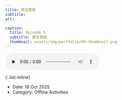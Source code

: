 ```yaml
---
title: 原生家庭
subtitle: 
alt: 

caption:
  title: Episode 5
  subtitle: 原生家庭
  thumbnail: assets/img/portfolio/05-thumbnail.png
---
```


<audio src="assets/audio/portfolio/王菲-世界赠予我的.mp3" preload="none" controls loop></audio>

<!-- <div style="text-align: center;">
  <img src="assets/img/portfolio/.jpg" alt="" style="max-width: 80%; height: auto;">
</div>



<div style="text-align: center;">
  <img src="assets/img/portfolio/.jpg" alt="" style="max-width: 80%; height: auto;">
</div>


<div style="text-align: center;">
  <img src="assets/img/portfolio/.jpg" alt="" style="max-width: 80%; height: auto;">
</div> -->


{:.list-inline}
- Date: 18 Oct 2025
- Category: Offline Activities
